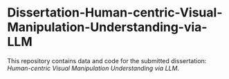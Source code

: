 # Dissertation-Human-centric-Visual-Manipulation-Understanding-via-LLM

This repository contains data and code for the submitted dissertation: _Human-centric Visual Manipulation Understanding via LLM_.

